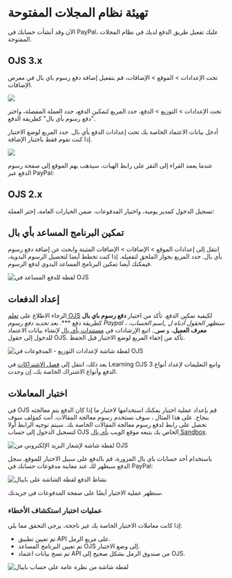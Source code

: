 # تهيئة نظام المجلات المفتوحة

الآن وقد أنشأت حسابك في PayPal، عليك تفعيل طريق الدفع لديك في نظام المجلات المفتوحة.

## OJS 3.x

تحت الإعدادات > الموقع > الإضافات، قم بتفعيل إضافة دفع رسوم باي بال في معرض الإضافات.

![](assets/Paypal-ojs3-1.png)

تحت الإعدادات > التوزيع > الدفع، حدد المربع لتمكين الدفع، حدد العملة المفضلة، واختر "دفع رسوم بأي بال" كطريقة الدفع.

أدخل بيانات الاعتماد الخاصة بك تحت إعدادات الدفع بأي بال. حدد المربع لوضع الاختبار إذا كنت تقوم فقط باختبار الإضافة.

![](assets/Paypal-ojs3-2.png)

عندما يعمد القراء إلى النقر على رابط الهبات، سيذهب بهم الموقع إلى صفحة رسوم الدفع عبر PayPal:

## OJS 2.x

تسجيل الدخول كمدير يومية، واختيار المدفوعات. ضمن الخيارات العامة، إختر العملة:

## تمكين البرنامج المساعد بأي بال
انتقل إلى إعدادات الموقع > الإضافات > الإضافات المثبتة وابحث عن إضافة دفع رسوم بأي بال. حدد المربع بجوار الملحق لتفعيله. إذا كنت تخطط أيضا لتحصيل الرسوم اليدوية، فيمكنك أيضا تمكين البرنامج المساعد اليدوي لدفع الرسوم.

![لقطة للدفع المساعد في OJS](./assets/Paypal-11.png)

## إعداد الدفعات
الرجاء الاطلاع على [تعلم OJS](https://docs.pkp.sfu.ca/learning-ojs/en/settings-distribution#payments) لكيفية تمكين الدفع. تأكد من اختيار **دفع رسوم باي بال** كطريقة دفع ****. بعد تحديد دفع رسوم Paypal ، ستظهر الحقول أدناه ل _*اسم الحساب**، **معرف العميل**، و **سر**_. اتبع الإرشادات في [مستندات بأي بال](https://developer.paypal.com/docs/integration/admin/manage-apps/#create-or-edit-sandbox-and-live-apps) لإنشاء بيانات الاعتماد للدخول إلى حقول OJS. تأكد من إخفاء المربع لوضع الاختبار قبل الحفظ.

![لقطة شاشة لإعدادات التوزيع - المدفوعات في OJS](./assets/Paypal-12.png)

بعد ذلك، انتقل إلى [فصل الاشتراكات](https://docs.pkp.sfu.ca/learning-ojs/en/subscriptions.html) في Learning OJS 3 واتبع التعليمات لإعداد أنواع الدفع وأنواع الاشتراك الخاصة بك، إن وجدت.

## اختبار المعاملات
في OJS قم بإعداد عملية اختبار يمكنك استخدامها لاختبار ما إذا كان الدفع يتم معالجته بنجاح. على هذا المثال ، سوف نستخدم رسوم معالجة المقالات. أنت كمؤلف سوف تحصل على رابط لدفع رسوم معالجة المقالات الخاصة بك. سيتم توجيه الرابط أولا لتسجيل الدخول إلى حساب OJS الخاص بك يتبعه موقع الويب [بأي بال Sandbox](https://www.sandbox.paypal.com/mep/dashboard).

![لقطة شاشة لإشعار البريد الإلكتروني من OJS](./assets/Paypal-13.png)

باستخدام أحد حسابات باي بال المزورة، قم بالدفع على سبيل الاختبار للموقع. سجل الدفع سيظهر لك عند معاينة مدفوعات حسابك في PayPal:

![نشاط الدفع لقطة الشاشة على بايبال](./assets/Paypal-13.png)

ستظهر عملية الاختبار أيضًا على صفحة المدفوعات في جريدتك.

### عمليات اختبار استكشاف الأخطاء
إذا كانت معاملات الاختبار الخاصة بك غير ناجحة، يرجى التحقق مما يلي:
* تم تعيين تطبيق API على مربع الرمل.
* تم تعيين البرنامج المساعد OJS إلى وضع الاختبار.
* تم نسخ بيانات اعتماد API من صندوق الرمل بشكل صحيح إلى OJS.




![لقطة شاشة من نظرة عامة على حساب بايبال](./assets/Paypal-13.png)
